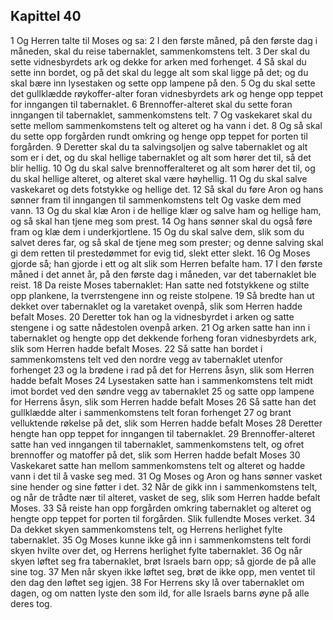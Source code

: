 ## Kapittel 40

1 Og Herren talte til Moses og sa:
2 I den første måned, på den første dag i måneden, skal du reise tabernaklet, sammenkomstens telt.
3 Der skal du sette vidnesbyrdets ark og dekke for arken med forhenget.
4 Så skal du sette inn bordet, og på det skal du legge alt som skal ligge på det; og du skal bære inn lysestaken og sette opp lampene på den.
5 Og du skal sette det gullklædde røykoffer-alter foran vidnesbyrdets ark og henge opp teppet for inngangen til tabernaklet.
6 Brennoffer-alteret skal du sette foran inngangen til tabernaklet, sammenkomstens telt.
7 Og vaskekaret skal du sette mellom sammenkomstens telt og alteret og ha vann i det.
8 Og så skal du sette opp forgården rundt omkring og henge opp teppet for porten til forgården.
9 Deretter skal du ta salvingsoljen og salve tabernaklet og alt som er i det, og du skal hellige tabernaklet og alt som hører det til, så det blir hellig.
10 Og du skal salve brennofferalteret og alt som hører det til, og du skal hellige alteret, og alteret skal være høyhellig.
11 Og du skal salve vaskekaret og dets fotstykke og hellige det.
12 Så skal du føre Aron og hans sønner fram til inngangen til sammenkomstens telt Og vaske dem med vann.
13 Og du skal klæ Aron i de hellige klær og salve ham og hellige ham, og så skal han tjene meg som prest.
14 Og hans sønner skal du også føre fram og klæ dem i underkjortlene.
15 Og du skal salve dem, slik som du salvet deres far, og så skal de tjene meg som prester; og denne salving skal gi dem retten til prestedømmet for evig tid, slekt etter slekt.
16 Og Moses gjorde så; han gjorde i ett og alt slik som Herren befalte ham.
17 I den første måned i det annet år, på den første dag i måneden, var det tabernaklet ble reist.
18 Da reiste Moses tabernaklet: Han satte ned fotstykkene og stilte opp plankene, la tverrstengene inn og reiste stolpene.
19 Så bredte han ut dekket over tabernaklet og la varetaket ovenpå, slik som Herren hadde befalt Moses.
20 Deretter tok han og la vidnesbyrdet i arken og satte stengene i og satte nådestolen ovenpå arken.
21 Og arken satte han inn i tabernaklet og hengte opp det dekkende forheng foran vidnesbyrdets ark, slik som Herren hadde befalt Moses.
22 Så satte han bordet i sammenkomstens telt ved den nordre vegg av tabernaklet utenfor forhenget
23 og la brødene i rad på det for Herrens åsyn, slik som Herren hadde befalt Moses
24 Lysestaken satte han i sammenkomstens telt midt imot bordet ved den søndre vegg av tabernaklet
25 og satte opp lampene for Herrens åsyn, slik som Herren hadde befalt Moses
26 Så satte han det gullklædde alter i sammenkomstens telt foran forhenget
27 og brant velluktende røkelse på det, slik som Herren hadde befalt Moses
28 Deretter hengte han opp teppet for inngangen til tabernaklet.
29 Brennoffer-alteret satte han ved inngangen til tabernaklet, sammenkomstens telt, og ofret brennoffer og matoffer på det, slik som Herren hadde befalt Moses
30 Vaskekaret satte han mellom sammenkomstens telt og alteret og hadde vann i det til å vaske seg med.
31 Og Moses og Aron og hans sønner vasket sine hender og sine føtter i det.
32 Når de gikk inn i sammenkomstens telt, og når de trådte nær til alteret, vasket de seg, slik som Herren hadde befalt Moses.
33 Så reiste han opp forgården omkring tabernaklet og alteret og hengte opp teppet for porten til forgården. Slik fullendte Moses verket.
34 Da dekket skyen sammenkomstens telt, og Herrens herlighet fylte tabernaklet.
35 Og Moses kunne ikke gå inn i sammenkomstens telt fordi skyen hvilte over det, og Herrens herlighet fylte tabernaklet.
36 Og når skyen løftet seg fra tabernaklet, brøt Israels barn opp; så gjorde de på alle sine tog.
37 Men når skyen ikke løftet seg, brøt de ikke opp, men ventet til den dag den løftet seg igjen.
38 For Herrens sky lå over tabernaklet om dagen, og om natten lyste den som ild, for alle Israels barns øyne på alle deres tog.
